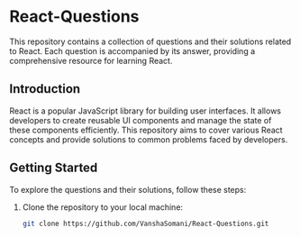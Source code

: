 ﻿# React-Questions

This repository contains a collection of questions and their solutions related to React. Each question is accompanied by its answer, providing a comprehensive resource for learning React.

## Introduction

React is a popular JavaScript library for building user interfaces. It allows developers to create reusable UI components and manage the state of these components efficiently. This repository aims to cover various React concepts and provide solutions to common problems faced by developers.

## Getting Started

To explore the questions and their solutions, follow these steps:

1. Clone the repository to your local machine:

   ```bash
   git clone https://github.com/VanshaSomani/React-Questions.git
